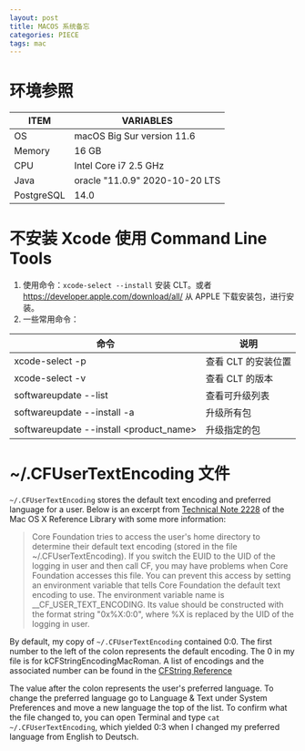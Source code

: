 ```yaml
---
layout: post
title: MACOS 系统备忘
categories: PIECE
tags: mac
---
```


# 环境参照

| ITEM       | VARIABLES                      |
| ---------- | ------------------------------ |
| OS         | macOS Big Sur version 11.6     |
| Memory     | 16 GB                          |
| CPU        | Intel Core i7 2.5 GHz          |
| Java       | oracle "11.0.9" 2020-10-20 LTS |
| PostgreSQL | 14.0                           |

# 不安装 Xcode 使用 Command Line Tools

1. 使用命令：`xcode-select --install` 安装 CLT。或者 https://developer.apple.com/download/all/ 从 APPLE 下载安装包，进行安装。
2. 一些常用命令：

| 命令                                    | 说明                |
| --------------------------------------- | ------------------- |
| xcode-select -p                         | 查看 CLT 的安装位置 |
| xcode-select -v                         | 查看 CLT 的版本     |
| softwareupdate --list                   | 查看可升级列表      |
| softwareupdate --install -a             | 升级所有包          |
| softwareupdate --install <product_name> | 升级指定的包        |

# ~/.CFUserTextEncoding 文件

`~/.CFUserTextEncoding` stores the default text encoding and preferred language for a user. Below is an excerpt from [Technical Note 2228](https://developer.apple.com/library/prerelease/content/technotes/tn2228) of the Mac OS X Reference Library with some more information:

> Core Foundation tries to access the user's home directory to determine their default text encoding (stored in the file ~/.CFUserTextEncoding). If you switch the EUID to the UID of the logging in user and then call CF, you may have problems when Core Foundation accesses this file. You can prevent this access by setting an environment variable that tells Core Foundation the default text encoding to use. The environment variable name is __CF_USER_TEXT_ENCODING. Its value should be constructed with the format string "0x%X:0:0", where %X is replaced by the UID of the logging in user.

By default, my copy of `~/.CFUserTextEncoding` contained 0:0. The first number to the left of the colon represents the default encoding. The 0 in my file is for kCFStringEncodingMacRoman. A list of encodings and the associated number can be found in the [CFString Reference](http://developer.apple.com/mac/library/documentation/CoreFoundation/Reference/CFStringRef/Reference/reference.html#//apple_ref/doc/constant_group/External_String_Encodings)

The value after the colon represents the user's preferred language. To change the preferred language go to Language & Text under System Preferences and move a new language the top of the list. To confirm what the file changed to, you can open Terminal and type `cat ~/.CFUserTextEncoding`, which yielded 0:3 when I changed my preferred language from English to Deutsch.
